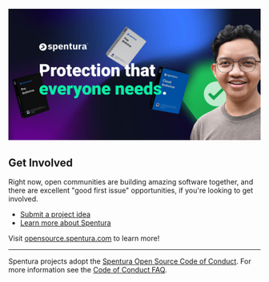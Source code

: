 ![Open Source at Spentura](../assets/banner.jpg) 

## Get Involved

Right now, open communities are building amazing software together, and there are excellent "good first issue" opportunities, if you're looking to get involved.

* [Submit a project idea](https://opensource.spentura.com/submit/)
* [Learn more about Spentura](https://spentura.com)

Visit [opensource.spentura.com](https://opensource.spentura.com) to learn more!

----

Spentura projects adopt the [Spentura Open Source Code of Conduct](https://opensource.spentura.com/codeofconduct/). For more information see the [Code of Conduct FAQ](https://opensource.spentura.com/codeofconduct/faq/).
